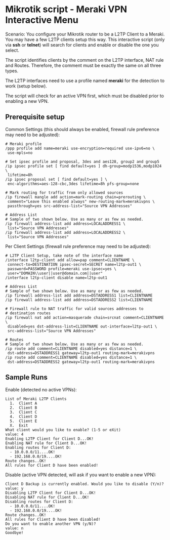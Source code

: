 # Mikrotik script - Meraki VPN Interactive Menu

Scenario:
You configure your Mikrotik router to be a L2TP Client to a Meraki. You may
  have a few L2TP clients setup this way. This interactive script (only
  via **ssh** or **telnet**) will search for clients and enable or disable the
  one you select.

The script identifies clients by the comment on the L2TP interface, NAT rule
  and Routes. Therefore, the comment must be exactly the same on all three types.

The L2TP interfaces need to use a profile named **meraki** for the detection
  to work (setup below).

The script will check for an active VPN first, which must be disabled prior
  to enabling a new VPN.

## Prerequisite setup
Common Settings (this should always be enabled, firewall rule preference may
  need to be adjusted):

    # Meraki profile
    /ppp profile add name=meraki use-encryption=required use-ipv6=no \
     use-mpls=no

    # Set ipsec profile and proposal, 3des and aes128, group2 and group5
    /ip ipsec profile set [ find default=yes ] dh-group=modp1536,modp1024 \
     lifetime=8h
    /ip ipsec proposal set [ find default=yes ] \
     enc-algorithms=aes-128-cbc,3des lifetime=8h pfs-group=none

    # Mark routing for traffic from only allowed sources
    /ip firewall mangle add action=mark-routing chain=prerouting \
     comment="Leave this enabled always" new-routing-mark=merakivpns \
     passthrough=yes src-address-list="Source VPN Addresses"

    # Address List
    # Sample of two shown below. Use as many or as few as needed.
    /ip firewall address-list add address=LOCALADDRESS1 \
     list="Source VPN Addresses"
    /ip firewall address-list add address=LOCALADDRESS2 \
     list="Source VPN Addresses"


Per Client Settings (firewall rule preference may need to be adjusted):

    # L2TP Client Setup, take note of the interface name
    /interface l2tp-client add allow=pap comment=CLIENTNAME \
     connect-to=DESTINATION ipsec-secret=SECRET name=l2tp-out1 \
     password=PASSWORD profile=meraki use-ipsec=yes \
     user="DOMAIN\\user||user@domain.com||user"
    /interface l2tp-client disable name=l2tp-out1

    # Address List
    # Sample of two shown below. Use as many or as few as needed.
    /ip firewall address-list add address=DSTADDRESS1 list=CLIENTNAME
    /ip firewall address-list add address=DSTADDRESS2 list=CLIENTNAME

    # Firewall rule to NAT traffic for valid sources addresses to
    # destination routes
    /ip firewall nat add action=masquerade chain=srcnat comment=CLIENTNAME \
     disabled=yes dst-address-list=CLIENTNAME out-interface=l2tp-out1 \
     src-address-list="Source VPN Addresses"

    # Routes
    # Sample of two shown below. Use as many or as few as needed.
    /ip route add comment=CLIENTNAME disabled=yes distance=1 \
     dst-address=DSTADDRESS1 gateway=l2tp-out1 routing-mark=merakivpns
    /ip route add comment=CLIENTNAME disabled=yes distance=1 \
     dst-address=DSTADDRESS2 gateway=l2tp-out1 routing-mark=merakivpns

## Sample Runs
Enable (detected no active VPNs):

    List of Meraki L2TP Clients
      1.  Client A
      2.  Client B
      3.  Client C
      4.  Client D
      5.  Client E
      X.  Exit
    What client would you like to enable? (1-5 or eXit)
    value: 4
    Enabling L2TP Client for Client D...OK!
    Enabling NAT rule for Client D...OK!
    Enabling routes for Client D:
      - 10.0.0.0/11....OK!
      - 192.168.0.0/19....OK!
    Route changes..OK!
    All rules for Client D have been enabled!

Disable (active VPN detected, will ask if you want to enable a new VPN):

    Client D Backup is currently enabled. Would you like to disable (Y/n)?
    value: y
    Disabling L2TP Client for Client D...OK!
    Disabling NAT rule for Client D...OK!
    Disabling routes for Client D:
      - 10.0.0.0/11....OK!
      - 192.168.0.0/19....OK!
    Route changes..OK!
    All rules for Client D have been disabled!
    Do you want to enable another VPN (y/N)?
    value: n
    Goodbye!
